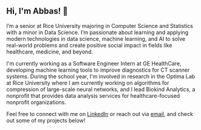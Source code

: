 ## Hi, I'm Abbas! 👋

I’m a senior at Rice University majoring in Computer Science and Statistics with a minor in Data Science. I’m passionate about learning and applying modern technologies in data science, machine learning, and AI to solve real-world problems and create positive social impact in fields like healthcare, medicine, and beyond.

I'm currently working as a Software Engineer Intern at GE HealthCare, developing machine learning tools to improve diagnostics for CT scanner systems. During the school year, I'm involved in research in the Optima Lab at Rice University where I am currently working on algorithms for compression of large-scale neural networks, and I lead Biokind Analytics, a nonprofit that provides data analysis services for healthcare-focused nonprofit organizations.

Feel free to connect with me on [LinkedIn](https://www.linkedin.com/in/abbas-t-shaikh/) or reach out via [email](mailto:abbas.tamim.shaikh@gmail.com), and check out some of my projects below!

<!--
**abbastshaikh/abbastshaikh** is a ✨ _special_ ✨ repository because its `README.md` (this file) appears on your GitHub profile.

Here are some ideas to get you started:

- 🔭 I’m currently working on ...
- 🌱 I’m currently learning ...
- 👯 I’m looking to collaborate on ...
- 🤔 I’m looking for help with ...
- 💬 Ask me about ...
- 📫 How to reach me: ...
- 😄 Pronouns: ...
- ⚡ Fun fact: ...
-->

